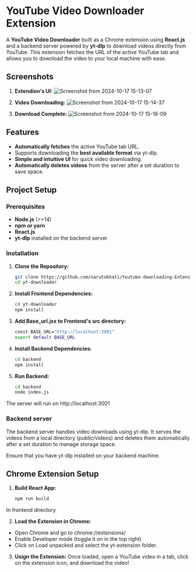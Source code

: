 # YouTube Video Downloader Extension

A **YouTube Video Downloader** built as a Chrome extension using **React.js** and a backend server powered by **yt-dlp** to download videos directly from YouTube. This extension fetches the URL of the active YouTube tab and allows you to download the video to your local machine with ease.


## Screenshots

1. **Extendion's UI:**
   ![Screenshot from 2024-10-17 15-13-07](https://github.com/user-attachments/assets/6f217295-f656-4c23-a803-aaf45c0d363c)

2. **Video Downloading:**
   ![Screenshot from 2024-10-17 15-14-37](https://github.com/user-attachments/assets/b332bf1e-5a17-43b0-b533-5a3c2084b131)

3. **Download Complete:**
   ![Screenshot from 2024-10-17 15-16-09](https://github.com/user-attachments/assets/816c60b1-dc1f-4450-8196-c5b5252e96e8)

## Features
- **Automatically fetches** the active YouTube tab URL.
- Supports downloading the **best available format** via yt-dlp.
- **Simple and intuitive UI** for quick video downloading.
- **Automatically deletes videos** from the server after a set duration to save space.

## Project Setup

### Prerequisites
- **Node.js** (>=14)
- **npm or yarn**
- **React.js**
- **yt-dlp** installed on the backend server

### Installation

1. **Clone the Repository:**

   ```bash
   git clone https://github.com/narutobhati/Youtube-downloading-Extension.git
   cd yt-downloader

2. **Install Frontend Dependencies:**
    
    ```bash
   cd yt-downloader
   npm install

3. **Add Base_url.jsx to Frontend's src directory:**
    ```bash
    const BASE_URL="http://localhost:3001"
    export default BASE_URL

4. **Install Backend Dependencies:**
    ```bash
   cd backend
   npm install


5. **Run Backend:**
    ```bash
    cd backend
    node index.js
The server will run on http://localhost:3001

### Backend server

The backend server handles video downloads using yt-dlp. It serves the videos from a local directory (public/videos) and deletes them automatically after a set duration to manage storage space.

Ensure that you have yt-dlp installed on your backend machine.

## Chrome Extension Setup

1. **Build React App:**
    ```bash
    npm run build 
In frontend directory

2. **Load the Extension in Chrome:**
- Open Chrome and go to chrome://extensions/
- Enable Developer mode (toggle it on in the top right)
- Click on Load unpacked and select the yt-extension folder.

3. **Usign the Extension:**
Once loaded, open a YouTube video in a tab, click on the extension icon, and    download the video!



   
